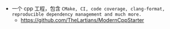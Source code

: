 - 一个 cpp 工程，包含 `CMake, CI, code coverage, clang-format, reproducible dependency management and much more.` 
	- https://github.com/TheLartians/ModernCppStarter
